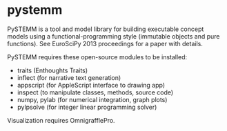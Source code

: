 pystemm
=======

PySTEMM is a tool and model library for building executable concept models using a functional-programming style (immutable objects and pure functions). See EuroSciPy 2013 proceedings for a paper with details.

PySTEMM requires these open-source modules to be installed:
- traits (Enthoughts Traits)
- inflect (for narrative text generation)
- appscript (for AppleScript interface to drawing app)
- inspect (to manipulate classes, methods, source code)
- numpy, pylab (for numerical integration, graph plots)
- pylpsolve (for integer linear programming solver)

Visualization requires OmnigrafflePro.
